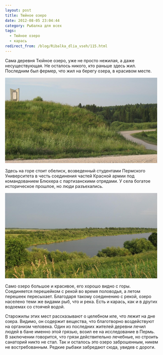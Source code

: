 ```yaml
---
layout: post
title: Тюйное озеро
date: 2012-08-05 23:04:44
category: Рыбалка для всех
tags:
  - Тюйное озеро
  - карась
redirect_from: /blog/Ribalka_dlia_vseh/115.html
---
```

Сама деревня Тюйное озеро, уже не просто нежилая, а даже несуществующая.
Не осталось никого, кто раньше здесь жил. Последним был фермер, что жил
на берегу озера, в красивом месте.

![](/uploads/images/00/00/01/2012/08/05/4a6f01.jpg)

Здесь на горе стоит обелиск, возведенный студентами Пермского
Университета в честь соединения частей Красной армии под командованием
Блюхера с партизанскими отрядами. У села богатое историческое прошлое,
но люди разъехались.

![](/uploads/images/00/00/01/2012/08/05/9ce610.jpg)

Само озеро большое и красивое, его хорошо видно с горы. Соединяется
перешейком с рекой во время половодья, а летом перешеек пересыхает.
Благодаря такому соединению с рекой, озеро населено теми же видами рыб,
что и река. Есть и карась, как и в других водоемах со стоячей водой.

Старожилы этих мест рассказывают о целебном иле, что лежит на дне озера.
Видимо, он содержит вещества, что благотворно воздействуют на организм
человека. Один из последних жителей деревни лечил людей в бане именно
этой грязью, возил ее на исследование в Пермь. В заключении говорится,
что грязи действительно лечебные, но строить санаторий никто не стал.
Так и осталось это озеро заброшенным, никем не востребованным. Редкие
рыбаки забредают сюда, увидев с дороги.
